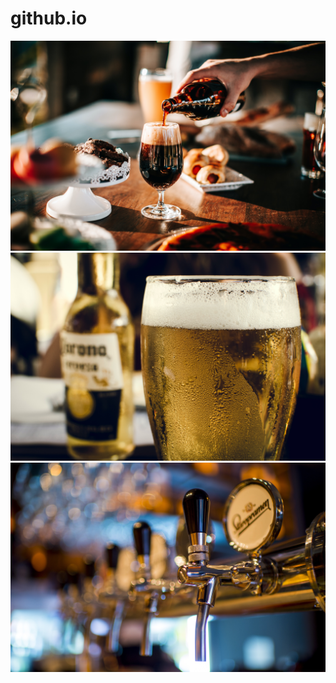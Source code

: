 # github.io

![alt text](/pexels-helena-lopes-1796698.jpg)
![alt text](pexels-nicolas-postiglioni-991970.jpg)
![alt text](pexels-pixabay-159291.jpg)
